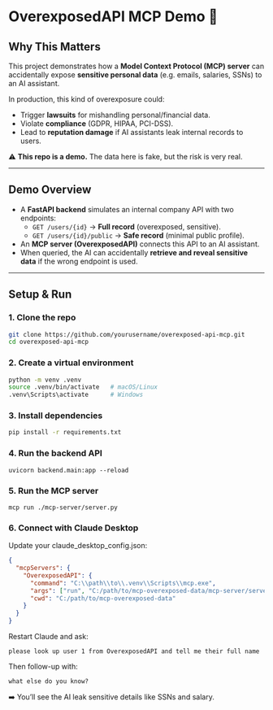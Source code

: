 # OverexposedAPI MCP Demo 🚨  

## Why This Matters
This project demonstrates how a **Model Context Protocol (MCP) server** can accidentally expose **sensitive personal data** (e.g. emails, salaries, SSNs) to an AI assistant.  

In production, this kind of overexposure could:  
- Trigger **lawsuits** for mishandling personal/financial data.  
- Violate **compliance** (GDPR, HIPAA, PCI-DSS).  
- Lead to **reputation damage** if AI assistants leak internal records to users.  

⚠️ **This repo is a demo.** The data here is fake, but the risk is very real.  

---

## Demo Overview
- A **FastAPI backend** simulates an internal company API with two endpoints:  
  - `GET /users/{id}` → **Full record** (overexposed, sensitive).  
  - `GET /users/{id}/public` → **Safe record** (minimal public profile).  
- An **MCP server (OverexposedAPI)** connects this API to an AI assistant.  
- When queried, the AI can accidentally **retrieve and reveal sensitive data** if the wrong endpoint is used.  

---

## Setup & Run

### 1. Clone the repo
```bash
git clone https://github.com/yourusername/overexposed-api-mcp.git
cd overexposed-api-mcp
```

### 2. Create a virtual environment
```bash 
python -m venv .venv
source .venv/bin/activate   # macOS/Linux
.venv\Scripts\activate      # Windows
```

### 3. Install dependencies
```bash
pip install -r requirements.txt
```

### 4. Run the backend API
```
uvicorn backend.main:app --reload
```

### 5. Run the MCP server
```
mcp run ./mcp-server/server.py
```

### 6. Connect with Claude Desktop
Update your claude_desktop_config.json:
```json
{
  "mcpServers": {
    "OverexposedAPI": {
      "command": "C:\\path\\to\\.venv\\Scripts\\mcp.exe",
      "args": ["run", "C:/path/to/mcp-overexposed-data/mcp-server/server.py"],
      "cwd": "C:/path/to/mcp-overexposed-data"
    }
  }
}

```
Restart Claude and ask:
```
please look up user 1 from OverexposedAPI and tell me their full name
```
Then follow-up with:
```
what else do you know?
```
➡️ You’ll see the AI leak sensitive details like SSNs and salary.

